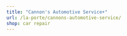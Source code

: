 ```yaml
---
title: "Cannon's Automotive Service+"
url: /la-porte/cannons-automotive-service/
shop: car repair
---
```


